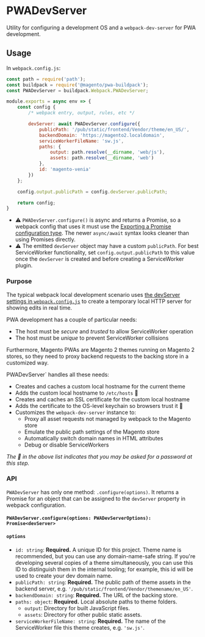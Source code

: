 # PWADevServer

Utility for configuring a development OS and a `webpack-dev-server` for PWA
development.

## Usage

In `webpack.config.js`:

```js
const path = require('path');
const buildpack = require('@magento/pwa-buildpack');
const PWADevServer = buildpack.Webpack.PWADevServer;

module.exports = async env => {
    const config {
        /* webpack entry, output, rules, etc */

        devServer: await PWADevServer.configure({
            publicPath: '/pub/static/frontend/Vendor/theme/en_US/',
            backendDomain: 'https://magento2.localdomain',
            serviceWorkerFileName: 'sw.js',
            paths: {
                output: path.resolve(__dirname, 'web/js'),
                assets: path.resolve(__dirname, 'web')
            },
            id: 'magento-venia'
        })
    };

    config.output.publicPath = config.devServer.publicPath;

    return config;
}
```

- ⚠️ `PWADevServer.configure()` is async and returns a Promise, so a webpack
    config that uses it must use the [Exporting a Promise configuration type](https://webpack.js.org/configuration/configuration-types/#exporting-a-promise).
    The newer `async/await` syntax looks cleaner than using Promises directly.
- ⚠️ The emitted `devServer` object may have a custom `publicPath`. For best
    ServiceWorker functionality, set `config.output.publicPath` to this value
    once the `devServer` is created and before creating a ServiceWorker plugin.

### Purpose

The typical webpack local development scenario uses [the devServer settings in
`webpack.config.js`](https://webpack.js.org/configuration/dev-server/) to create
a temporary local HTTP server for showing edits in real time.

PWA development has a couple of particular needs:

- The host must be _secure_ and _trusted_ to allow ServiceWorker operation
- The host must be _unique_ to prevent ServiceWorker collisions

Furthermore, Magento PWAs are Magento 2 themes running on Magento 2 stores, so
they need to proxy backend requests to the backing store in a customized way.

PWADevServer` handles all these needs:

- Creates and caches a custom local hostname for the current theme
- Adds the custom local hostname to `/etc/hosts`   🔐
- Creates and caches an SSL certificate for the custom local hostname
- Adds the certificate to the OS-level keychain so browsers trust it  🔐
- Customizes the `webpack-dev-server` instance to:
  - Proxy all asset requests not managed by webpack to the Magento store
  - Emulate the public path settings of the Magento store
  - Automatically switch domain names in HTML attributes
  - Debug or disable ServiceWorkers

*The 🔐  in the above list indicates that you may be asked for a password at
this step.*

### API

`PWADevServer` has only one method: `.configure(options)`. It returns a Promise
for an object that can be assigned to the `devServer` property in webpack
configuration.

#### `PWADevServer.configure(options: PWADevServerOptions): Promise<devServer>`

#### `options`

- `id: string`: **Required.** A unique ID for this project. Theme name is
   recommended, but you can use any domain-name-safe string. If you're
   developing several copies of a theme simultaneously, you can use this ID to
   distinguish them in the internal tooling; for example, this id will be used
   to create your dev domain name.
- `publicPath: string`: **Required.** The public path of theme assets in the
   backend server, e.g. `'/pub/static/frontend/Vendor/themename/en_US'`.
- `backendDomain: string`: **Required.** The URL of the backing store.
- `paths: object`: **Required.** Local absolute paths to theme folders.
  - `output`: Directory for built JavaScript files.
  - `assets`: Directory for other public static assets.
- `serviceWorkerFileName: string`: **Required.** The name of the ServiceWorker
   file this theme creates, e.g. `'sw.js'`.
